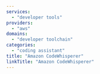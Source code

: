 ```yaml
---
services:
  - "developer tools"
providers:
  - "aws"
domains:
  - "developer toolchain"
categories:
  - "coding assistant"
title: "Amazon CodeWhisperer"
linkTitle: "Amazon CodeWhisperer"
---
```

